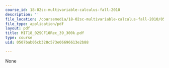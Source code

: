 ```yaml
---
course_id: 18-02sc-multivariable-calculus-fall-2010
description: ''
file_location: /coursemedia/18-02sc-multivariable-calculus-fall-2010/0507bab05cb328c573e06696613e2b88_MIT18_02SCF10Rec_39_300k.pdf
file_type: application/pdf
layout: pdf
title: MIT18_02SCF10Rec_39_300k.pdf
type: course
uid: 0507bab05cb328c573e06696613e2b88

---
```

None